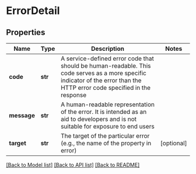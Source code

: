# ErrorDetail

## Properties
Name | Type | Description | Notes
------------ | ------------- | ------------- | -------------
**code** | **str** | A service-defined error code that should be human-readable.  This code serves as a more specific indicator of the error than  the HTTP error code specified in the response | 
**message** | **str** | A human-readable representation of the error. It is intended as  an aid to developers and is not suitable for exposure to end users | 
**target** | **str** | The target of the particular error (e.g., the name of the property in error) | [optional] 

[[Back to Model list]](../README.md#documentation-for-models) [[Back to API list]](../README.md#documentation-for-api-endpoints) [[Back to README]](../README.md)



